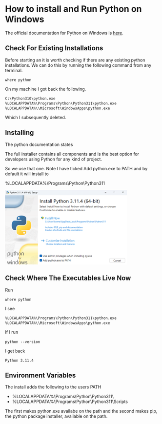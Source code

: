 # How to install and Run Python on Windows
The official documentation for Python on Windows is [here](https://docs.python.org/3/using/windows.html). 

## Check For Existing Installations
Before starting an it is worth checking if there are any existing python installations. We can do this by running the following command from any terminal. 

```
where python
```

On my machine I got back the following. 

```
C:\Python310\python.exe
%LOCALAPPDATA%\Programs\Python\Python311\python.exe
%LOCALAPPDATA%\\Microsoft\WindowsApps\python.exe
```

Which I subsequently deleted. 

## Installing

The python documentation states

The full installer contains all components and is the best option for developers using Python for any kind of project.

So we use that one. Note I have ticked Add python.exe to PATH and by default it will install to

%LOCALAPPDATA%\Programs\Python\Python311

<img src="./install-python-windows.png" alt="indows Install" width="400"/>



## Check Where The Executables Live Now
Run
```
where python 
```

I see 

```
%LOCALAPPDATA%\Programs\Python\Python311\python.exe
%LOCALAPPDATA%\\Microsoft\WindowsApps\python.exe
```

If I run 

```python --version```

I get back

```
Python 3.11.4
```

## Environment Variables
The install adds the following to the users PATH 

* %LOCALAPPDATA%\Programs\Python\Python311\
* %LOCALAPPDATA%\Programs\Python\Python311\Scripts

The first makes python.exe availabe on the path and the second makes pip, the python package installer, available on the path.







